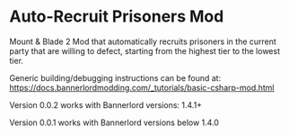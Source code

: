 Auto-Recruit Prisoners Mod
=== 

Mount &amp; Blade 2 Mod that automatically recruits prisoners in the current party that are 
willing to defect, starting from the highest tier to the lowest tier. 

Generic building/debugging instructions can be found at: https://docs.bannerlordmodding.com/_tutorials/basic-csharp-mod.html

Version 0.0.2 works with Bannerlord versions: 1.4.1+

Version 0.0.1 works with Bannerlord versions below 1.4.0
 
